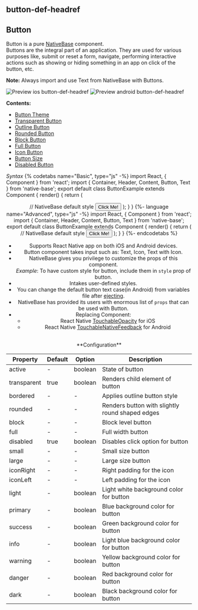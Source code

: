 ## button-def-headref
## Button

Button is a pure [NativeBase](https://nativebase.io/) component.<br />
Buttons are the integral part of an application. They are used for various purposes like, submit or reset a form, navigate, performing interactive actions such as showing or hiding something in an app on click of the button, etc.<br />

**Note:** Always import and use Text from NativeBase with Buttons. 

![Preview ios button-def-headref](https://raw.githubusercontent.com/GeekyAnts/NativeBase-KitchenSink/v2.6.1/screenshots/ios/buttons.png)
![Preview android button-def-headref](https://raw.githubusercontent.com/GeekyAnts/NativeBase-KitchenSink/v2.6.1/screenshots/android/buttons.png)

**Contents:**
* [Button Theme](Components.md#button-theme-headref)
* [Transparent Button](Components.md#button-transparent-headref)
* [Outline Button](Components.md#button-outline-headref)
* [Rounded Button](Components.md#button-rounded-headref)
* [Block Button](Components.md#button-block-headref)
* [Full Button](Components.md#button-full-headref)
* [Icon Button](Components.md#button-icon-headref)
* [Button Size](Components.md#button-size-headref)
* [Disabled Button](Components.md#button-disabled-headref)


*Syntax*
{% codetabs name="Basic", type="js" -%}
import React, { Component } from 'react';
import { Container, Header, Content, Button, Text } from 'native-base';
export default class ButtonExample extends Component {
  render() {
    return (
      <Container>
        <Header />
        <Content>
          // NativeBase default style
          <Button>
            <Text>Click Me! </Text>
          </Button>
        </Content>
      </Container>
    );
  }
}
{%- language name="Advanced", type="js" -%}
import React, { Component } from 'react';
import { Container, Header, Content, Button, Text } from 'native-base';
export default class ButtonExample extends Component {
  render() {
    return (
      <Container>
        <Header />
        <Content>
          // NativeBase default style
          <Button>
            <Text> Click Me! </Text>
          </Button>
        </Content>
      </Container>
    );
  }
}
{%- endcodetabs %}<br />

* Supports React Native app on both iOS and Android devices.
* Button component takes input such as: Text, Icon, Text with Icon.
* NativeBase gives you privilege to customize the props of this component.<br />
  *Example*: To have custom style for button, include them in <code>style</code> prop of button.
* Intakes user-defined styles.
* You can change the default button text case(in Android) from variables file after [ejecting](http://docs.nativebase.io/Customize.html#theaming-nb-headref).
* NativeBase has provided its users with enormous list of <code>props</code> that can be used with Button.
* Replacing Component:
    -   React Native [TouchableOpacity](https://facebook.github.io/react-native/docs/touchableopacity.html) for iOS
    -   React Native [TouchableNativeFeedback](http://facebook.github.io/react-native/docs/touchablenativefeedback.html) for Android

<br />
**Configuration**

<table class = "table table-bordered">
    <thead>
        <tr>
            <th>Property</th>
            <th>Default</th>
            <th>Option</th>
            <th width="50%">Description</th>
        </tr>
    </thead>
    <tbody>
        <tr>
            <td>active</td>
            <td> - </td>
            <td> boolean </td>
            <td>State of button</td>
        </tr>
        <tr>
            <td>transparent</td>
            <td> true </td>
            <td> boolean </td>
            <td>Renders child element of button</td>
        </tr>
        <tr>
            <td>bordered</td>
            <td> - </td>
            <td> - </td>
            <td>Applies outline button style</td>
        </tr>
        <tr>
            <td>rounded</td>
            <td> - </td>
            <td> - </td>
            <td>Renders button with slightly round shaped edges</td>
        </tr>
        <tr>
            <td>block</td>
            <td> - </td>
            <td> - </td>
            <td>Block level button</td>
        </tr>
        <tr>
            <td>full</td>
            <td> - </td>
            <td> - </td>
            <td>Full width button</td>
        </tr>
        <tr>
            <td>disabled</td>
            <td> true </td>
            <td> boolean </td>
            <td>Disables click option for button</td>
        </tr>
        <tr>
            <td>small</td>
            <td> - </td>
            <td> - </td>
            <td>Small size button</td>
        </tr>
        <tr>
            <td>large</td>
            <td> - </td>
            <td> - </td>
            <td>Large size button</td>
        </tr>
        <tr>
            <td>iconRight</td>
            <td> - </td>
            <td> - </td>
            <td>Right padding for the icon</td>
        </tr>
        <tr>
            <td>iconLeft</td>
            <td> - </td>
            <td> - </td>
            <td>Left padding for the icon</td>
        </tr>
        <tr>
            <td>light</td>
            <td> - </td>
            <td> boolean </td>
            <td>Light white background color for button</td>
        </tr>
        <tr>
            <td>primary</td>
            <td> - </td>
            <td> boolean </td>
            <td>Blue background color for button</td>
        </tr>
        <tr>
            <td>success</td>
            <td> - </td>
            <td> boolean </td>
            <td>Green background color for button</td>
        </tr>
        <tr>
            <td>info</td>
            <td> - </td>
            <td> boolean </td>
            <td>Light blue background color for button</td>
        </tr>
        <tr>
            <td>warning</td>
            <td> - </td>
            <td> boolean </td>
            <td>Yellow background color for button</td>
        </tr>
        <tr>
            <td>danger</td>
            <td> - </td>
            <td> boolean </td>
            <td>Red background color for button</td>
        </tr>
        <tr>
            <td>dark</td>
            <td> - </td>
            <td> boolean </td>
            <td>Black background color for button</td>
        </tr>
    </tbody>
</table><br />
